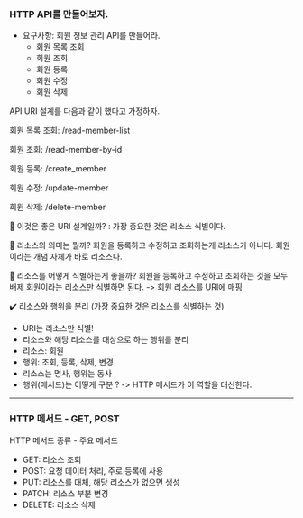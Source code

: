 ### HTTP API를 만들어보자.

- 요구사항: 회원 정보 관리 API를 만들어라.
  - 회원 목록 조회
  - 회원 조회
  - 회원 등록
  - 회원 수정
  - 회원 삭제

API URI 설계를 다음과 같이 했다고 가정하자.

회원 목록 조회: /read-member-list

회원 조회: /read-member-by-id

회원 등록: /create_member

회원 수정: /update-member

회원 삭제: /delete-member

🤔 이것은 좋은 URI 설계일까? : 가장 중요한 것은 리소스 식별이다.

🤔 리소스의 의미는 뭘까?
회원을 등록하고 수정하고 조회하는게 리소스가 아니다.
회원이라는 개념 자체가 바로 리소스다.

🤔 리소스를 어떻게 식별하는게 좋을까?
회원을 등록하고 수정하고 조회하는 것을 모두 배제
회원이라는 리소스만 식별하면 된다. -> 회원 리소스를 URI에 매핑

✔️ 리소스와 행위을 분리 (가장 중요한 것은 리소스를 식별하는 것)

- URI는 리소스만 식별!
- 리소스와 해당 리소스를 대상으로 하는 행위를 분리
- 리소스: 회원
- 행위: 조회, 등록, 삭제, 변경
- 리소스는 명사, 행위는 동사
- 행위(메서드)는 어떻게 구분 ? -> HTTP 메서드가 이 역할을 대신한다.

---

### HTTP 메서드 - GET, POST

HTTP 메서드 종류 - 주요 메서드

- GET: 리소스 조회
- POST: 요청 데이터 처리, 주로 등록에 사용
- PUT: 리소스를 대체, 해당 리소스가 없으면 생성
- PATCH: 리소스 부분 변경
- DELETE: 리소스 삭제
